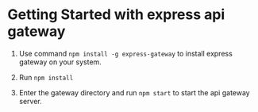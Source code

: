# Getting Started with express api gateway

1. Use command `npm install -g express-gateway` to install express gateway on your system. 

2. Run `npm install`

3. Enter the gateway directory and run `npm start` to start the api gateway server. 
